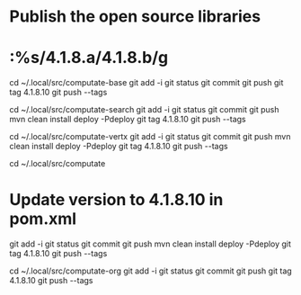 # Publish the open source libraries

# :%s/4.1.8.a/4.1.8.b/g

cd ~/.local/src/computate-base
git add -i
git status
git commit
git push
git tag 4.1.8.10
git push --tags

cd ~/.local/src/computate-search
git add -i
git status
git commit
git push
mvn clean install deploy -Pdeploy
git tag 4.1.8.10
git push --tags

cd ~/.local/src/computate-vertx
git add -i
git status
git commit
git push
mvn clean install deploy -Pdeploy
git tag 4.1.8.10
git push --tags

cd ~/.local/src/computate
# Update version to 4.1.8.10 in pom.xml
git add -i
git status
git commit
git push
mvn clean install deploy -Pdeploy
git tag 4.1.8.10
git push --tags

cd ~/.local/src/computate-org
git add -i
git status
git commit
git push
git tag 4.1.8.10
git push --tags

